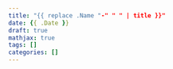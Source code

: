 ```yaml
---
title: "{{ replace .Name "-" " " | title }}"
date: {{ .Date }}
draft: true
mathjax: true
tags: []
categories: []
---
```


